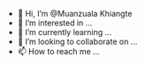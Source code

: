 - 👋 Hi, I’m @Muanzuala Khiangte
- 👀 I’m interested in ...
- 🌱 I’m currently learning ...
- 💞️ I’m looking to collaborate on ...
- 📫 How to reach me ...

<!---
muanzualtea/muanzualtea is a ✨ special ✨ repository because its `README.md` (this file) appears on your GitHub profile.
You can click the Preview link to take a look at your changes.
--->

